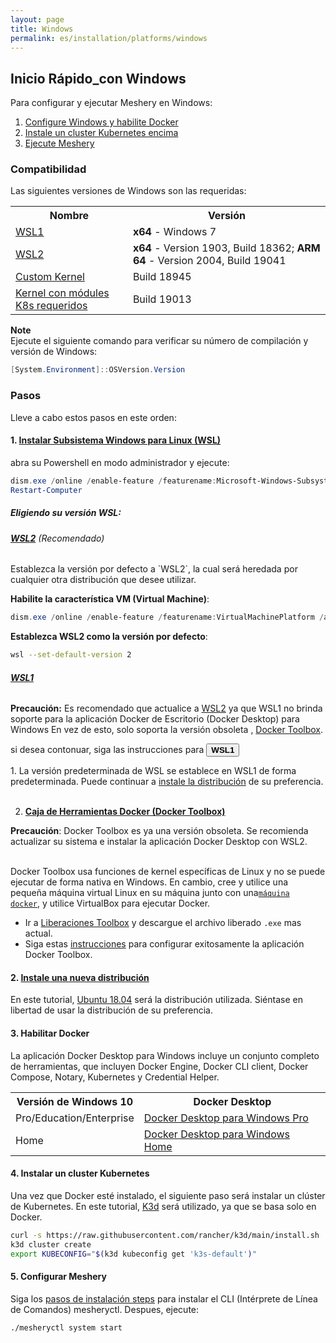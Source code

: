 ```yaml
---
layout: page
title: Windows
permalink: es/installation/platforms/windows
---
```


## **Inicio Rápido_con Windows**

Para configurar y ejecutar Meshery en Windows:

1. <a href="#step1">Configure Windows y habilite Docker </a>
2. <a href="#step4">Instale un cluster Kubernetes encima </a>
3. <a href="#step5">Ejecute Meshery</a>

### **Compatibilidad**

Las siguientes versiones de Windows son las requeridas:

<table id="compatibility-table">
  <tr>
    <th id="model">Nombre</th>
    <th id="model">Versión</th> 
  </tr>
  <tr>
    <td><a href="#wsl1">WSL1</a></td>
    <td><b>x64</b> - Windows 7 </td>
  </tr>
  <tr>
    <td><a href="#wsl2">WSL2</a></td>
    <td><b>x64</b> - Version 1903, Build 18362; <b>ARM 64</b> - Version 2004, Build 19041</td>
  </tr>
  <tr>
    <td><a href="https://docs.microsoft.com/en-us/windows/wsl/release-notes#build-18945">Custom Kernel</a></td>
    <td>Build 18945</td>
  </tr>
  <tr>
    <td><a href="https://docs.microsoft.com/en-us/windows/wsl/release-notes#build-19013">Kernel con módules K8s requeridos</a></td>
    <td>Build 19013</td>
  </tr>
</table>

**Note**
<br />Ejecute el siguiente comando para verificar su número de compilación y versión de Windows:

```powershell
[System.Environment]::OSVersion.Version
```

### **Pasos**

Lleve a cabo estos pasos en este orden:

#### 1. <a name="step1" href="https://docs.microsoft.com/es-es/windows/wsl/install-win10"><b>Instalar Subsistema Windows para Linux (WSL)</b></a>

abra su Powershell en modo administrador y ejecute:

```powershell
dism.exe /online /enable-feature /featurename:Microsoft-Windows-Subsystem-Linux /all /norestart
Restart-Computer
```

##### **Eligiendo su versión WSL:**

<h6><b><a href="https://docs.microsoft.com/es-es/windows/wsl/release-notes#build-18917" name="wsl2">WSL2</a></b> (Recomendado)</h6>
Establezca la versión por defecto a `WSL2`, la cual será heredada por cualquier otra distribución que desee utilizar.

**Habilite la característica VM (Virtual Machine)**:

```powershell
dism.exe /online /enable-feature /featurename:VirtualMachinePlatform /all /norestart
```

**Establezca WSL2 como la versión por defecto**:

```bash
wsl --set-default-version 2
```

<h6><b><a href="https://docs.microsoft.com/es-es/windows/wsl/install-win10" name="wsl1"> WSL1 </a></b></h6>

<b>Precaución:</b>
Es recomendado que actualice a <a href="#wsl2">WSL2</a> ya que WSL1 no brinda soporte para la aplicación Docker de Escritorio (Docker Desktop) para Windows En vez de esto, solo soporta la versión obsoleta , [Docker Toolbox](https://docs.docker.com/toolbox/toolbox_install_windows/).

si desea contonuar, siga las instrucciones para <button onclick="HideToggleFunction()"><b>WSL1</b></button>

<div id="hiddendiv">
<p>
1. La versión predeterminada de WSL se establece en WSL1 de forma predeterminada. Puede continuar a <a href="https://docs.microsoft.com/es-es/windows/wsl/install-win10#install-your-linux-distribution-of-choice">instale la distribución</a> de su preferencia. <br /><br />

2. <b><a href="https://docs.docker.com/toolbox/toolbox_install_windows/">Caja de Herramientas Docker (Docker Toolbox)</a></b> <br />

<b>Precaución</b>: Docker Toolbox es ya una versión obsoleta. Se recomienda actualizar su sistema e instalar la aplicación Docker Desktop con WSL2. <br/><br />

Docker Toolbox usa funciones de kernel específicas de Linux y no se puede ejecutar de forma nativa en Windows. En cambio, cree y utilice una pequeña máquina virtual Linux en su máquina junto con una<a href="https://docs.docker.com/machine/overview/"><code>máquina
docker</code></a>, y utilice VirtualBox para ejecutar Docker. <br />
<ul>
<li> Ir a <a href="https://github.com/docker/toolbox/releases">Liberaciones Toolbox</a> y descargue el archivo liberado <code>.exe</code> mas actual.</li>
<li> Siga estas <a href="https://docs.docker.com/toolbox/toolbox_install_windows/#step-2-install-docker-toolbox">instrucciones</a> para configurar exitosamente la aplicación Docker Toolbox.</li>
</ul>

</p>
</div>

#### 2. <b>[Instale una nueva distribución](https://docs.microsoft.com/en-us/windows/wsl/install-win10#install-your-linux-distribution-of-choice)</b>

En este tutorial, [Ubuntu 18.04](https://www.microsoft.com/es-es/p/ubuntu-1804-lts/9n9tngvndl3q?activetab=pivot:overviewtab) será la distribución utilizada. Siéntase en libertad de usar la distribución de su preferencia.

#### 3. <b>Habilitar Docker</b>

La aplicación Docker Desktop para Windows incluye un conjunto completo de herramientas, que incluyen Docker Engine, Docker CLI client, Docker Compose, Notary, Kubernetes y Credential Helper.

<table id="compatibility-table">
  <tr>
    <th id="model">Versión de Windows 10</th>
    <th id="model">Docker Desktop</th> 
  </tr>
  <tr>
    <td>Pro/Education/Enterprise</td>
    <td><a href="https://docs.docker.com/docker-for-windows/install/">Docker Desktop para Windows Pro</a></td>
  </tr>
  <tr>
    <td>Home</td>
    <td><a href="https://docs.docker.com/docker-for-windows/install-windows-home/">Docker Desktop para Windows Home</a></td>
  </tr>
</table>

#### 4. <a name="step4"> <b>Instalar un cluster Kubernetes</b></a>

Una vez que Docker esté instalado, el siguiente paso será instalar un clúster de Kubernetes.
En este tutorial, [K3d](https://github.com/rancher/k3d) será utilizado, ya que se basa solo en Docker.

```bash
curl -s https://raw.githubusercontent.com/rancher/k3d/main/install.sh | bash
k3d cluster create
export KUBECONFIG="$(k3d kubeconfig get 'k3s-default')"
```

#### 5. <a name="step5"><b>Configurar Meshery</b></a>

Siga los [pasos de instalación steps](/docs/installation#windows) para instalar el CLI (Intérprete de Línea de Comandos) mesheryctl. Despues, ejecute:

```bash
./mesheryctl system start
```
